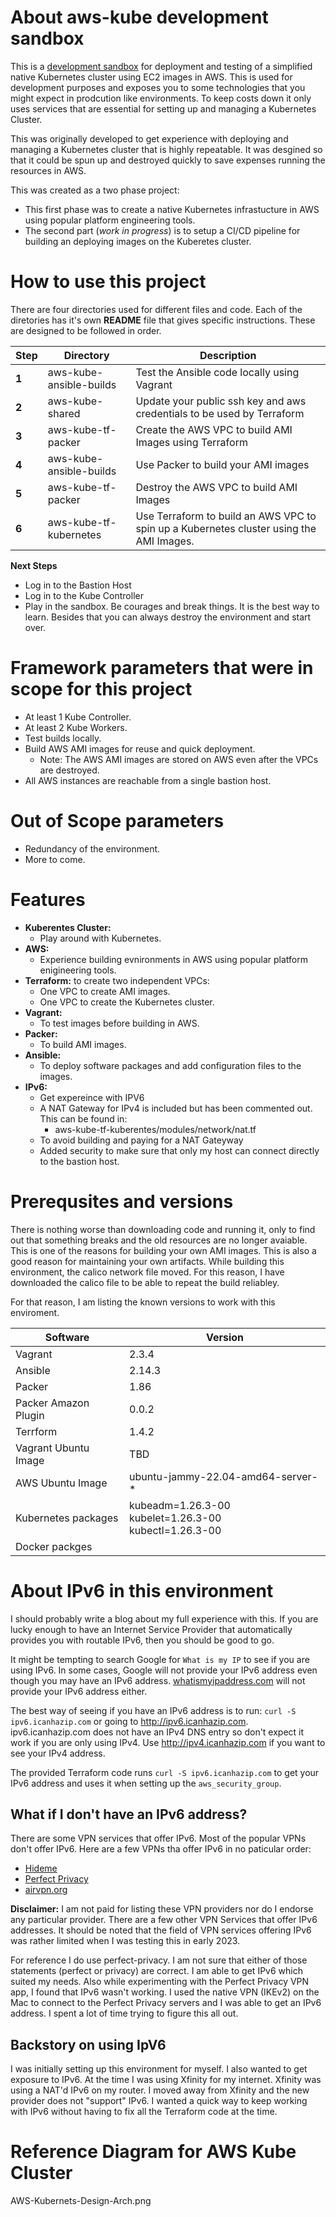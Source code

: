 

# About aws-kube development sandbox

This is a [development sandbox](https://en.wikipedia.org/wiki/Sandbox_(software_development)) for deployment and testing of a simplified native Kubernetes cluster using EC2 images in AWS. This is used for development purposes and exposes you to some technologies that you might expect in prodcution like environments. To keep costs down it only uses services that are  essential for setting up and managing a Kubernetes Cluster. 

This was originally developed to get experience with deploying and managing a Kubernetes cluster that is highly repeatable. It was desgined so that it could be spun up and destroyed quickly to save expenses running the resources in AWS. 

This was created as a two phase project:
* This first phase was to create a native Kubernetes infrastucture in AWS using popular platform engineering tools. 
* The second part (*work in progress*) is to setup a CI/CD pipeline for building an deploying images on the Kuberetes cluster.

# How to use this project

There are four directories used for different files and code.
Each of the diretories has it's own **README** file that gives specific instructions.
These are designed to be followed in order.

|Step|Directory|Description|
|---|---|--|
|**1**|aws-kube-ansible-builds|Test the Ansible code locally using Vagrant|
|**2**|aws-kube-shared        |Update your public ssh key and aws credentials to be used by Terraform|
|**3**|aws-kube-tf-packer    |Create the AWS VPC to build AMI Images using Terraform |
|**4**|aws-kube-ansible-builds|Use Packer to build your AMI images|
|**5**|aws-kube-tf-packer    |Destroy the AWS VPC to build AMI Images|
|**6**|aws-kube-tf-kubernetes |Use Terraform to build an AWS VPC to spin up a Kubernetes cluster using the AMI Images.|

**Next Steps**
* Log in to the Bastion Host
* Log in to the Kube Controller
* Play in the sandbox. Be courages and break things. It is the best way to learn. Besides that you can always destroy the environment and start over.

# Framework parameters that were in scope for this project

* At least 1 Kube Controller.
* At least 2 Kube Workers.
* Test builds locally.
* Build AWS AMI images for reuse and quick deployment.
   * Note: The AWS AMI images are stored on AWS even after the VPCs are destroyed.
* All AWS instances are reachable from a single bastion host.


# Out of Scope parameters
* Redundancy of the environment. 
* More to come.
 

# Features

* **Kuberentes Cluster:**
  * Play around with Kubernetes. 
* **AWS:**
  * Experience building evnironments in AWS using popular platform enigineering tools.
* **Terraform:** to create two independent VPCs:
  * One VPC to create AMI images.
  * One VPC to create the Kubernetes cluster.
* **Vagrant:**
  * To test images before building in AWS.
* **Packer:**
  * To build AMI images. 
* **Ansible:** 
  * To deploy software packages and add configuration files to the images. 
* **IPv6:**
  * Get expereince with IPV6
  * A NAT Gateway for IPv4 is included but has been commented out. This can be found in:
       * aws-kube-tf-kuberentes/modules/network/nat.tf
  * To avoid building and paying for a NAT Gateyway
  * Added security to make sure that only my host can connect directly to the bastion host.
  

# Prerequsites and versions

There is nothing worse than downloading code and running it, only to find out that something breaks and the old resources are no longer avaiable. This is one of the reasons for building your own AMI images. This is also a good reason for maintaining your own artifacts. While building this environment, the calico network file moved. For this reason, I have downloaded the calico file to be able to repeat the build reliabley. 

For that reason, I am listing the known versions to work with this enviroment. 

|Software|Version|
|---|---|
|Vagrant|2.3.4|
|Ansible|2.14.3|
|Packer|1.86|
|Packer Amazon Plugin|0.0.2|
|Terrform|1.4.2|
|Vagrant Ubuntu Image|TBD|
|AWS Ubuntu Image|ubuntu-jammy-22.04-amd64-server-*|
|Kubernetes packages|kubeadm=1.26.3-00<br/>kubelet=1.26.3-00<br/>kubectl=1.26.3-00|
|Docker packges||



# About IPv6 in this environment

I should probably write a blog about my full experience with this. 
If you are lucky enough to have an Internet Service Provider that automatically provides you with routable IPv6, then you should be good to go. 

It might be tempting to search Google for `What is my IP` to see if you are using IPv6. In some cases, Google will not provide your IPv6 address even though you may have an IPv6 address. [whatismyipaddress.com](https://whatismyipaddress.com) will not provide your IPv6 address either. 

The best way of seeing if you have an IPv6 address is to run: `curl -S ipv6.icanhazip.com` or going to http://ipv6.icanhazip.com. ipv6.icanhazip.com does not have an IPv4 DNS entry so don't expect it work if you are only using IPv4. Use http://ipv4.icanhazip.com if you want to see your IPv4 address.

The provided Terraform code runs `curl -S ipv6.icanhazip.com` to get your IPv6 address and uses it when setting up the `aws_security_group`. 


## What if I don't have an IPv6 address? 

There are some VPN services that offer IPv6. Most of the popular VPNs don't offer IPv6. 
Here are a few VPNs tha offer IPv6 in no paticular order:
* [Hideme](hide.me)
* [Perfect Privacy](www.perfect-privacy.com)
* [airvpn.org](airvpn)

**Disclaimer:** I am not paid for listing these VPN providers nor do I endorse any particular provider. There are a few other VPN Services that offer IPv6 addresses. It should be noted that the field of VPN services offering IPv6 was rather limited when I was testing this in early 2023.

For reference I do use perfect-privacy. I am not sure that either of those statements (perfect or privacy) are correct. I am able to get IPv6 which suited my needs. Also while experimenting with the Perfect Privacy VPN app, I found that IPv6 wasn't working. I used the native VPN (IKEv2) on the Mac to connect to the Perfect Privacy servers and I was able to get an IPv6 address. I spent a lot of time trying to figure this all out. 

## Backstory on using IpV6

I was initially setting up this environment for myself. I also wanted to get exposure to IPv6. At the time I was using Xfinity for my internet. Xfinity was using a NAT'd IPv6 on my router. I moved away from Xfinity and the new provider does not "support" IPv6. I wanted a quick way to keep working with IPv6 without having to fix all the Terraform code at the time. 

# Reference Diagram for AWS Kube Cluster

AWS-Kubernets-Design-Arch.png



